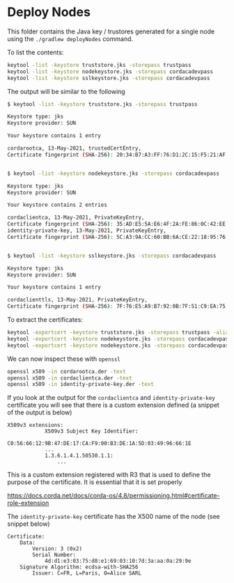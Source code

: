 # Deploy Nodes 

This folder contains the  Java key / trustores generated for a single node 
using the `./gradlew deployNodes` command. 

To list the contents:

```bash 
keytool -list -keystore truststore.jks -storepass trustpass
keytool -list -keystore nodekeystore.jks -storepass cordacadevpass
keytool -list -keystore sslkeystore.jks -storepass cordacadevpass
```

The output will be similar to the following 
```bash
$ keytool -list -keystore truststore.jks -storepass trustpass

Keystore type: jks
Keystore provider: SUN

Your keystore contains 1 entry

cordarootca, 13-May-2021, trustedCertEntry, 
Certificate fingerprint (SHA-256): 20:34:B7:A3:FF:76:D1:2C:15:F5:21:AF:17:41:1D:B5:B2:6C:5A:75:C8:6D:CD:E1:B0:93:7E:11:03:E3:F3:F4


$ keytool -list -keystore nodekeystore.jks -storepass cordacadevpass

Keystore type: jks
Keystore provider: SUN

Your keystore contains 2 entries

cordaclientca, 13-May-2021, PrivateKeyEntry, 
Certificate fingerprint (SHA-256): 35:AD:E5:5A:E6:4F:2A:FE:86:0C:42:EE:EE:81:DA:E6:9A:CE:71:AB:41:60:F2:67:42:E1:E8:97:5E:6C:5F:05
identity-private-key, 13-May-2021, PrivateKeyEntry, 
Certificate fingerprint (SHA-256): 5C:A3:9A:CC:60:BB:6A:CE:22:18:95:76:D3:D9:87:07:AC:FA:06:CD:15:3F:D7:C9:90:FC:B6:92:EA:47:3C:39


$ keytool -list -keystore sslkeystore.jks -storepass cordacadevpass 

Keystore type: jks
Keystore provider: SUN

Your keystore contains 1 entry

cordaclienttls, 13-May-2021, PrivateKeyEntry, 
Certificate fingerprint (SHA-256): 7F:76:E5:A9:B7:92:0B:7F:51:C9:EA:75:81:69:76:5F:0E:08:E1:15:25:43:EF:33:48:45:AC:A5:A0:85:6F:AF
```

To extract the certificates:

```bash
keytool -exportcert -keystore truststore.jks -storepass trustpass -alias cordarootca -rfc -file cordarootca.der 
keytool -exportcert -keystore nodekeystore.jks -storepass cordacadevpass -alias cordaclientca -rfc -file cordaclientca.der 
keytool -exportcert -keystore nodekeystore.jks -storepass cordacadevpass -alias identity-private-key -rfc -file identity-private-key.der 
```



We can now inspect these with `openssl` 

```bash
openssl x509 -in cordarootca.der -text
openssl x509 -in cordaclientca.der -text
openssl x509 -in identity-private-key.der -text
```

If you look at the output for the `cordaclientca` and `identity-private-key` certificate you will see that there is a custom 
extension defined (a snippet of the output is below)

```
X509v3 extensions:
            X509v3 Subject Key Identifier: 
                C0:56:66:12:9B:47:DE:17:CA:F9:00:B3:DE:1A:5D:03:49:96:66:1E
            ...
            1.3.6.1.4.1.50530.1.1: 
                ...
```

This is a custom extension registered with R3 that is used to define the purpose of the certificate. It 
is essential that it is set properly 

https://docs.corda.net/docs/corda-os/4.8/permissioning.html#certificate-role-extension

The `identity-private-key` certificate has the X500 name of the node (see snippet below)

```
Certificate:
    Data:
        Version: 3 (0x2)
        Serial Number:
            4d:d1:e3:03:75:d8:e1:69:03:10:7d:3a:aa:0a:29:9e
    Signature Algorithm: ecdsa-with-SHA256
        Issuer: C=FR, L=Paris, O=Alice SARL

```